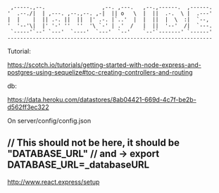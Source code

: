 
     ,-----.,--.                  ,--. ,---.   ,--.,------.  ,------.
    '  .--./|  | ,---. ,--.,--. ,-|  || o   \  |  ||  .-.  \ |  .---'
    |  |    |  || .-. ||  ||  |' .-. |`..'  |  |  ||  |  \  :|  `--, 
    '  '--'\|  |' '-' ''  ''  '\ `-' | .'  /   |  ||  '--'  /|  `---.
     `-----'`--' `---'  `----'  `---'  `--'    `--'`-------' `------'
    ----------------------------------------------------------------- 

Tutorial:

https://scotch.io/tutorials/getting-started-with-node-express-and-postgres-using-sequelize#toc-creating-controllers-and-routing

db:

https://data.heroku.com/datastores/8ab04421-669d-4c7f-be2b-d562ff3ec322

On server/config/config.json

// This should not be here, it should be "DATABASE_URL"
// and -> export DATABASE_URL=_databaseURL
-------------------------------------------------------------

http://www.react.express/setup